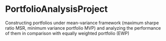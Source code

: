 # PortfolioAnalysisProject
Constructing portfolios under mean-variance framework (maximum sharpe ratio MSR, minimum variance portfolio MVP) and analyzing the performance of them in comparison with equally weighted portfolio (EWP)
